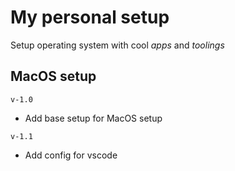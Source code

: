# My personal setup

Setup operating system with cool _apps_ and _toolings_

## MacOS setup

`v-1.0`

- Add base setup for MacOS setup

`v-1.1`

- Add config for vscode
